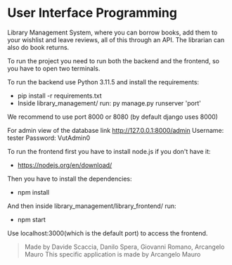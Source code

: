 # User Interface Programming

Library Management System, where you can borrow books, add them to your wishlist and leave reviews, all of this through an API.
The librarian can also do book returns.

To run the project you need to run both the backend and the frontend, so you have to open two terminals.

To run the backend use Python 3.11.5 and install the requirements:  
- pip install -r requirements.txt  
- Inside library_management/ run: py manage.py runserver 'port' 

We recommend to use port 8000 or 8080 (by default django uses 8000)  

For admin view of the database link http://127.0.0.1:8000/admin
Username: tester
Password: VutAdmin0

To run the frontend first you have to install node.js if you don't have it:
- https://nodejs.org/en/download/

Then you have to install the dependencies:
- npm install

And then inside library_management/library_frontend/ run:
- npm start

Use localhost:3000(which is the default port) to access the frontend.

> Made by Davide Scaccia, Danilo Spera, Giovanni Romano, Arcangelo Mauro
> This specific application is made by Arcangelo Mauro